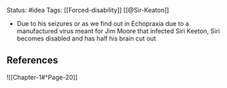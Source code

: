 Status: #idea
Tags: [[Forced-disability]] [[@Sir-Keaton]]

* Due to his seizures or as we find out in Echopraxia due to a manufactured virus meant for Jim Moore that infected Siri Keeton, Siri becomes disabled and has half his brain cut out

## References

![[Chapter-1#^Page-20]]